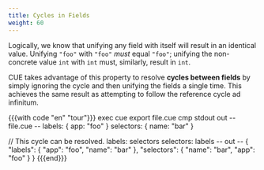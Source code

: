 ```yaml
---
title: Cycles in Fields
weight: 60
---
```


Logically, we know that unifying any field with itself will result in an
identical value. Unifying `"foo"` with `"foo"` *must* equal `"foo"`; unifying
the non-concrete value `int` with `int` must, similarly, result in `int`.

CUE takes advantage of this property to resolve **cycles between fields** by
simply ignoring the cycle and then unifying the fields a single time.
This achieves the same result as attempting to follow the reference cycle ad
infinitum.

<!--more-->

{{{with code "en" "tour"}}}
exec cue export file.cue
cmp stdout out
-- file.cue --
labels: {
	app: "foo"
}
selectors: {
	name: "bar"
}

// This cycle can be resolved.
labels:    selectors
selectors: labels
-- out --
{
    "labels": {
        "app": "foo",
        "name": "bar"
    },
    "selectors": {
        "name": "bar",
        "app": "foo"
    }
}
{{{end}}}
